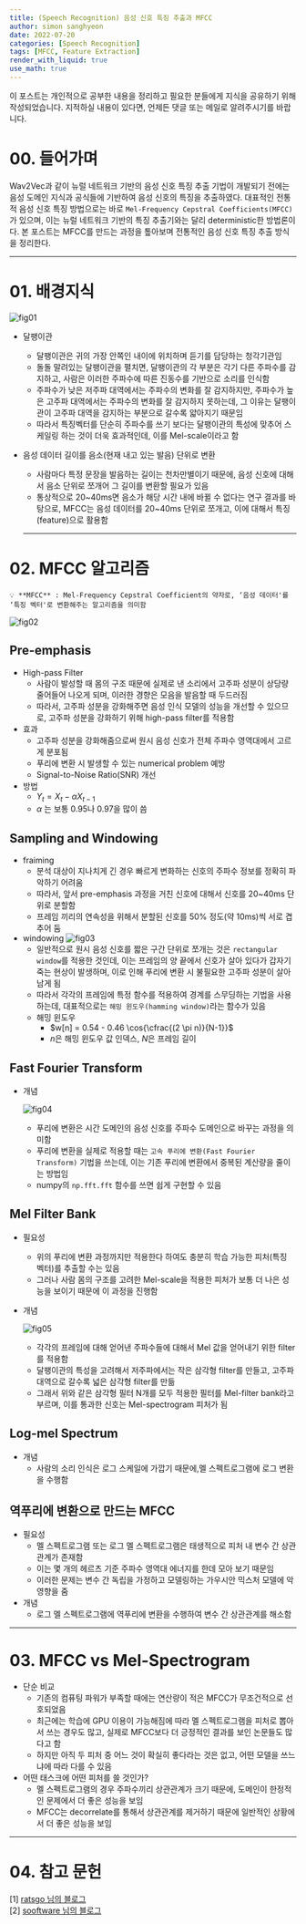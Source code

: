 ```yaml
---
title: (Speech Recognition) 음성 신호 특징 추출과 MFCC
author: simon sanghyeon
date: 2022-07-20
categories: [Speech Recognition]
tags: [MFCC, Feature Extraction]
render_with_liquid: true
use_math: true
---
```

이 포스트는 개인적으로 공부한 내용을 정리하고 필요한 분들에게 지식을 공유하기 위해 작성되었습니다. 지적하실 내용이 있다면, 언제든 댓글 또는 메일로 알려주시기를 바랍니다.

# 00. 들어가며
Wav2Vec과 같이 뉴럴 네트워크 기반의 음성 신호 특징 추출 기법이 개발되기 전에는 음성 도메인 지식과 공식들에 기반하여 음성 신호의 특징을 추출하였다.
대표적인 전통적 음성 신호 특징 방법으로는 바로 `Mel-Frequency Cepstral Coefficients(MFCC)`가 있으며, 이는 뉴럴 네트워크 기반의 특징 추출기와는 달리 deterministic한 방법론이다.
본 포스트는 MFCC를 만드는 과정을 톺아보며 전통적인 음성 신호 특징 추출 방식을 정리한다.

---

# 01. 배경지식
![fig01](/assets/img/2022-07-20-MFCC/fig01.png)
- 달팽이관
    - 달팽이관은 귀의 가장 안쪽인 내이에 위치하며 듣기를 담당하는 청각기관임
    - 돌돌 말려있는 달팽이관을 펼치면, 달팽이관의 각 부분은 각기 다른 주파수를 감지하고, 사람은 이러한 주파수에 따른 진동수를 기반으로 소리를 인식함
    - 주파수가 낮은 저주파 대역에서는 주파수의 변화를 잘 감지하지만, 주파수가 높은 고주파 대역에서는 주파수의 변화를 잘 감지하지 못하는데, 그 이유는 달팽이관이 고주파 대역을 감지하는 부분으로 갈수록 얇아지기 때문임
    - 따라서 특징벡터를 단순히 주파수를 쓰기 보다는 달팽이관의 특성에 맞추어 스케일링 하는 것이 더욱 효과적인데, 이를 Mel-scale이라고 함
- 음성 데이터 길이를 음소(현재 내고 있는 발음) 단위로 변환
    - 사람마다 특정 문장을 발음하는 길이는 천차만별이기 때문에, 음성 신호에 대해서 음소 단위로 쪼개어 그 길이를 변환할 필요가 있음
    - 통상적으로 20~40ms면 음소가 해당 시간 내에 바뀔 수 없다는 연구 결과를 바탕으로, MFCC는 음성 데이터를 20~40ms 단위로 쪼개고, 이에 대해서 특징(feature)으로 활용함

    ---
# 02. MFCC 알고리즘

    💡 **MFCC** : Mel-Frequency Cepstral Coefficient의 약자로, ‘음성 데이터'를 ‘특징 벡터'로 변환해주는 알고리즘을 의미함

![fig02](/assets/img/2022-07-20-MFCC/fig02.png)

## Pre-emphasis

- High-pass Filter
    - 사람이 발성할 때 몸의 구조 때문에 실제로 낸 소리에서 고주파 성분이 상당량 줄어들어 나오게 되며, 이러한 경향은 모음을 발음할 때 두드러짐
    - 따라서, 고주파 성분을 강화해주면 음성 인식 모델의 성능을 개선할 수 있으므로, 고주파 성분을 강화하기 위해 high-pass filter를 적용함
- 효과
    - 고주파 성분을 강화해줌으로써 원시 음성 신호가 전체 주파수 영역대에서 고르게 분포됨
    - 푸리에 변환 시 발생할 수 있는 numerical problem 예방
    - Signal-to-Noise Ratio(SNR) 개선
- 방법
    - $Y_t=X_t-\alpha X_{t-1}$
    - $\alpha$ 는 보통 0.95나 0.97을 많이 씀

## Sampling and Windowing

- fraiming
    - 분석 대상이 지나치게 긴 경우 빠르게 변화하는 신호의 주파수 정보를 정확히 파악하기 어려움
    - 따라서, 앞서 pre-emphasis 과정을 거친 신호에 대해서 신호를 20~40ms 단위로 분할함
    - 프레임 끼리의 연속성을 위해서 분할된 신호를 50% 정도(약 10ms)씩 서로 겹추어 둠
- windowing
    ![fig03](/assets/img/2022-07-20-MFCC/fig03.png)
    - 일반적으로 원시 음성 신호를 짧은 구간 단위로 쪼개는 것은 `rectangular window`를 적용한 것인데, 이는 프레임의 양 끝에서 신호가 살아 있다가 갑자기 죽는 현상이 발생하며, 이로 인해 푸리에 변환 시 불필요한 고주파 성분이 살아남게 됨
    - 따라서 각각의 프레임에 특정 함수를 적용하여 경계를 스무딩하는 기법을 사용하는데, 대표적으로는 `해밍 윈도우(hamming window)`라는 함수가 있음
    - 해밍 윈도우
        - $w[n] = 0.54 - 0.46 \cos{\cfrac{(2 \pi n)}{N-1}}$
        - $n$은 해밍 윈도우 값 인덱스, $N$은 프레임 길이

## Fast Fourier Transform

- 개념

    ![fig04](/assets/img/2022-07-20-MFCC/fig04.png)

    - 푸리에 변환은 시간 도메인의 음성 신호를 주파수 도메인으로 바꾸는 과정을 의미함
    - 푸리에 변환을 실제로 적용할 때는 `고속 푸리에 변환(Fast Fourier Transform)` 기법을 쓰는데, 이는 기존 푸리에 변환에서 중복된 계산량을 줄이는 방법임
    - numpy의 `np.fft.fft` 함수를 쓰면 쉽게 구현할 수 있음

## Mel Filter Bank

- 필요성
    - 위의 푸리에 변환 과정까지만 적용한다 하여도 충분히 학습 가능한 피처(특징 벡터)를 추출할 수는 있음
    - 그러나 사람 몸의 구조를 고려한 Mel-scale을 적용한 피처가 보통 더 나은 성능을 보이기 때문에 이 과정을 진행함
- 개념

    ![fig05](/assets/img/2022-07-20-MFCC/fig05.png)

    - 각각의 프레임에 대해 얻어낸 주파수들에 대해서 Mel 값을 얻어내기 위한 filter를 적용함
    - 달팽이관의 특성을 고려해서 저주파에서는 작은 삼각형 filter를 만들고, 고주파 대역으로 갈수록 넓은 삼각형 filter를 만듦
    - 그래서 위와 같은 삼각형 필터 N개를 모두 적용한 필터를 Mel-filter bank라고 부르며, 이를 통과한 신호는 Mel-spectrogram 피처가 됨


## Log-mel Spectrum

- 개념
    - 사람의 소리 인식은 로그 스케일에 가깝기 때문에,멜 스펙트로그램에 로그 변환을 수행함

## 역푸리에 변환으로 만드는 MFCC

- 필요성
    - 멜 스펙트로그램 또는 로그 멜 스펙트로그램은 태생적으로 피처 내 변수 간 상관관계가 존재함
    - 이는 몇 개의 헤르츠 기준 주파수 영역대 에너지를 한데 모아 보기 때문임
    - 이러한 문제는 변수 간 독립을 가정하고 모델링하는 가우시안 믹스처 모델에 악영향을 줌
- 개념
    - 로그 멜 스펙트로그램에 역푸리에 변환을 수행하여 변수 간 상관관계를 해소함

---

# 03. MFCC vs Mel-Spectrogram

- 단순 비교
    - 기존의 컴퓨팅 파워가 부족할 때에는 연산량이 적은 MFCC가 무조건적으로 선호되었음
    - 최근에는 학습에 GPU 이용이 가능해짐에 따라 멜 스펙트로그램을 피처로 뽑아서 쓰는 경우도 많고, 실제로 MFCC보다 더 긍정적인 결과를 보인 논문들도 많다고 함
    - 하지만 아직 두 피처 중 어느 것이 확실히 좋다라는 것은 없고, 어떤 모델을 쓰느냐에 따라 다를 수 있음
- 어떤 태스크에 어떤 피처를 쓸 것인가?
    - 멜 스펙트로그램의 경우 주파수끼리 상관관계가 크기 때문에, 도메인이 한정적인 문제에서 더 좋은 성능을 보임
    - MFCC는 decorrelate를 통해서 상관관계를 제거하기 때문에 일반적인 상황에서 더 좋은 성능을 보임

---

# 04. 참고 문헌
[1] [ratsgo 님의 블로그](https://ratsgo.github.io/speechbook/)<br>
[2] [sooftware 님의 블로그](https://m.blog.naver.com/PostView.naver?isHttpsRedirect=true&blogId=sooftware&logNo=221661644808)
